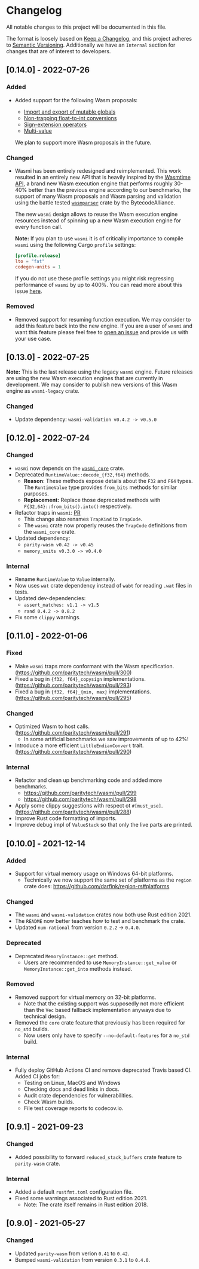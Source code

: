 # Changelog

All notable changes to this project will be documented in this file.

The format is loosely based on [Keep a Changelog](https://keepachangelog.com/en/1.0.0/),
and this project adheres to [Semantic Versioning](https://semver.org/spec/v2.0.0.html).
Additionally we have an `Internal` section for changes that are of interest to developers.

## [0.14.0] - 2022-07-26

### Added

- Added support for the following Wasm proposals:

    - [Import and export of mutable globals](https://github.com/WebAssembly/mutable-global)
    - [Non-trapping float-to-int conversions](https://github.com/WebAssembly/nontrapping-float-to-int-conversions)
    - [Sign-extension operators](https://github.com/WebAssembly/sign-extension-ops)
    - [Multi-value](https://github.com/WebAssembly/multi-value)

  We plan to support more Wasm proposals in the future.

### Changed

- Wasmi has been entirely redesigned and reimplemented.
  This work resulted in an entirely new API that is heavily inspired by
  the [Wasmtime API](https://docs.rs/wasmtime/0.39.1/wasmtime/),
  a brand new Wasm execution engine that performs roughly 30-40%
  better than the previous engine according to our benchmarks,
  the support of many Wasm proposals and Wasm parsing and validation
  using the battle tested [`wasmparser`](https://crates.io/crates/wasmparser)
  crate by the BytecodeAlliance.

  The new `wasmi` design allows to reuse the Wasm execution engine
  resources instead of spinning up a new Wasm execution engine for every
  function call.

  **Note:** If you plan to use `wasmi` it is of critically importance
  to compile `wasmi` using the following Cargo `profile` settings:

  ```toml
  [profile.release]
  lto = "fat"
  codegen-units = 1
  ```

  If you do not use these profile settings you might risk regressing
  performance of `wasmi` by up to 400%. You can read more about this
  issue [here](https://github.com/paritytech/wasmi/issues/339).

### Removed

- Removed support for resuming function execution.
  We may consider to add this feature back into the new engine.
  If you are a user of `wasmi` and want this feature please feel
  free to [open an issue](https://github.com/paritytech/wasmi/issues)
  and provide us with your use case.

## [0.13.0] - 2022-07-25

**Note:** This is the last release using the legacy `wasmi` engine.
          Future releases are using the new Wasm execution engines
          that are currently in development.
          We may consider to publish new versions of this Wasm engine
          as `wasmi-legacy` crate.

### Changed

- Update dependency: `wasmi-validation v0.4.2 -> v0.5.0`

## [0.12.0] - 2022-07-24

### Changed

- `wasmi` now depends on the [`wasmi_core`](https://crates.io/crates/wasmi_core) crate.
- Deprecated `RuntimeValue::decode_{f32,f64}` methods.
    - **Reason**: These methods expose details about the `F32` and `F64` types.
                  The `RuntimeValue` type provides `from_bits` methods for similar purposes.
    - **Replacement:** Replace those deprecated methods with `F{32,64}::from_bits().into()` respectively.
- Refactor traps in `wasmi`: [PR](https://github.com/paritytech/wasmi/commit/cd59462bc946a52a7e3e4db491ac6675e3a2f53f)
    - This change also renames `TrapKind` to `TrapCode`.
    - The `wasmi` crate now properly reuses the `TrapCode` definitions from the `wasmi_core` crate.
- Updated dependency:
    - `parity-wasm v0.42 -> v0.45`
    - `memory_units v0.3.0 -> v0.4.0`

### Internal

- Rename `RuntimeValue` to `Value` internally.
- Now uses `wat` crate dependency instead of `wabt` for reading `.wat` files in tests.
- Updated dev-dependencies:
    - `assert_matches: v1.1 -> v1.5`
    - `rand 0.4.2 -> 0.8.2`
- Fix some `clippy` warnings.

## [0.11.0] - 2022-01-06

### Fixed

- Make `wasmi` traps more conformant with the Wasm specification. (https://github.com/paritytech/wasmi/pull/300)
- Fixed a bug in `{f32, f64}_copysign` implementations. (https://github.com/paritytech/wasmi/pull/293)
- Fixed a bug in `{f32, f64}_{min, max}` implementations. (https://github.com/paritytech/wasmi/pull/295)

### Changed

- Optimized Wasm to host calls. (https://github.com/paritytech/wasmi/pull/291)
    - In some artificial benchmarks we saw improvements of up to 42%!
- Introduce a more efficient `LittleEndianConvert` trait. (https://github.com/paritytech/wasmi/pull/290)

### Internal

- Refactor and clean up benchmarking code and added more benchmarks.
    - https://github.com/paritytech/wasmi/pull/299
    - https://github.com/paritytech/wasmi/pull/298
- Apply some clippy suggestions with respect ot `#[must_use]`. (https://github.com/paritytech/wasmi/pull/288)
- Improve Rust code formatting of imports.
- Improve debug impl of `ValueStack` so that only the live parts are printed.

## [0.10.0] - 2021-12-14

### Added

- Support for virtual memory usage on Windows 64-bit platforms.
    - Technically we now support the same set of platforms as the `region` crate does:
      https://github.com/darfink/region-rs#platforms

### Changed

- The `wasmi` and `wasmi-validation` crates now both use Rust edition 2021.
- The `README` now better teaches how to test and benchmark the crate.
- Updated `num-rational` from version `0.2.2` -> `0.4.0`.

### Deprecated

- Deprecated `MemoryInstance::get` method.
    - Users are recommended to use `MemoryInstance::get_value` or `MemoryInstance::get_into`
      methods instead.

### Removed

- Removed support for virtual memory on 32-bit platforms.
    - Note that the existing support was supposedly not more efficient than the `Vec`
      based fallback implementation anyways due to technical design.
- Removed the `core` crate feature that previously has been required for `no_std` builds.
    - Now users only have to specify `--no-default-features` for a `no_std` build.

### Internal

- Fully deploy GitHub Actions CI and remove deprecated Travis based CI. Added CI jobs for:
    - Testing on Linux, MacOS and Windows
    - Checking docs and dead links in docs.
    - Audit crate dependencies for vulnerabilities.
    - Check Wasm builds.
    - File test coverage reports to codecov.io.

## [0.9.1] - 2021-09-23

### Changed

- Added possibility to forward `reduced_stack_buffers` crate feature to `parity-wasm` crate.

### Internal

- Added a default `rustfmt.toml` configuration file.
- Fixed some warnings associated to Rust edition 2021.
    - Note: The crate itself remains in Rust edition 2018.

## [0.9.0] - 2021-05-27

### Changed

- Updated `parity-wasm` from verion `0.41` to `0.42`.
- Bumped `wasmi-validation` from version `0.3.1` to `0.4.0`.
